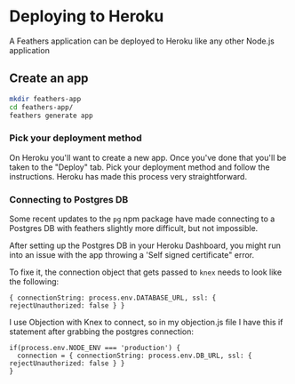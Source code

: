 # Deploying to Heroku

A Feathers application can be deployed to Heroku like any other Node.js application

## Create an app

```sh
mkdir feathers-app
cd feathers-app/
feathers generate app
```

### Pick your deployment method

On Heroku you'll want to create a new app. Once you've done that you'll be taken to the "Deploy" tab. Pick your deployment method and follow the instructions. Heroku has made this process very straightforward.

### Connecting to Postgres DB

Some recent updates to the `pg` npm package have made connecting to a Postgres DB with feathers slightly more difficult, but not impossible.

After setting up the Postgres DB in your Heroku Dashboard, you might run into an issue with the app throwing a 'Self signed certificate" error.

To fixe it, the connection object that gets passed to `knex` needs to look like the following:

```
{ connectionString: process.env.DATABASE_URL, ssl: { rejectUnauthorized: false } }
```

I use Objection with Knex to connect, so in my objection.js file I have this if statement after grabbing the postgres connection:

```
if(process.env.NODE_ENV === 'production') {
  connection = { connectionString: process.env.DB_URL, ssl: { rejectUnauthorized: false } }
}
```
